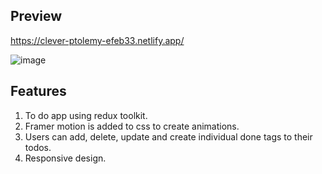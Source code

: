 ## Preview

https://clever-ptolemy-efeb33.netlify.app/

![image](https://user-images.githubusercontent.com/72314518/146541672-42dd3381-9d33-4777-9b7c-920be3aec3c6.png)


## Features

1) To do app using redux toolkit.
2) Framer motion is added to css to create animations.
3) Users can add, delete, update and create individual done tags to their todos.
4) Responsive design.

